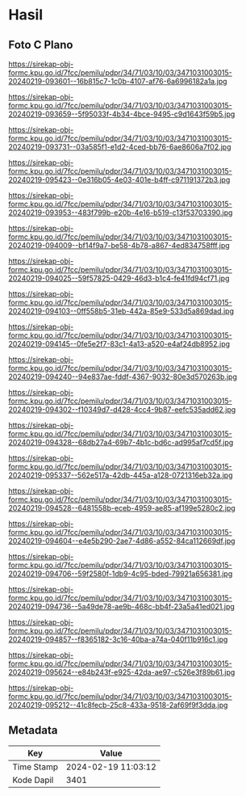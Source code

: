 # Hasil

## Foto C Plano

https://sirekap-obj-formc.kpu.go.id/7fcc/pemilu/pdpr/34/71/03/10/03/3471031003015-20240219-093601--16b815c7-1c0b-4107-af76-6a6996182a1a.jpg

https://sirekap-obj-formc.kpu.go.id/7fcc/pemilu/pdpr/34/71/03/10/03/3471031003015-20240219-093659--5f95033f-4b34-4bce-9495-c9d1643f59b5.jpg

https://sirekap-obj-formc.kpu.go.id/7fcc/pemilu/pdpr/34/71/03/10/03/3471031003015-20240219-093731--03a585f1-e1d2-4ced-bb76-6ae8606a7f02.jpg

https://sirekap-obj-formc.kpu.go.id/7fcc/pemilu/pdpr/34/71/03/10/03/3471031003015-20240219-095423--0e316b05-4e03-401e-b4ff-c971191372b3.jpg

https://sirekap-obj-formc.kpu.go.id/7fcc/pemilu/pdpr/34/71/03/10/03/3471031003015-20240219-093953--483f799b-e20b-4e16-b519-c13f53703390.jpg

https://sirekap-obj-formc.kpu.go.id/7fcc/pemilu/pdpr/34/71/03/10/03/3471031003015-20240219-094009--bf14f9a7-be58-4b78-a867-4ed834758fff.jpg

https://sirekap-obj-formc.kpu.go.id/7fcc/pemilu/pdpr/34/71/03/10/03/3471031003015-20240219-094025--59f57825-0429-46d3-b1c4-fe41fd94cf71.jpg

https://sirekap-obj-formc.kpu.go.id/7fcc/pemilu/pdpr/34/71/03/10/03/3471031003015-20240219-094103--0ff558b5-31eb-442a-85e9-533d5a869dad.jpg

https://sirekap-obj-formc.kpu.go.id/7fcc/pemilu/pdpr/34/71/03/10/03/3471031003015-20240219-094145--0fe5e2f7-83c1-4a13-a520-e4af24db8952.jpg

https://sirekap-obj-formc.kpu.go.id/7fcc/pemilu/pdpr/34/71/03/10/03/3471031003015-20240219-094240--94e837ae-fddf-4367-9032-80e3d570263b.jpg

https://sirekap-obj-formc.kpu.go.id/7fcc/pemilu/pdpr/34/71/03/10/03/3471031003015-20240219-094302--f10349d7-d428-4cc4-9b87-eefc535add62.jpg

https://sirekap-obj-formc.kpu.go.id/7fcc/pemilu/pdpr/34/71/03/10/03/3471031003015-20240219-094328--68db27a4-69b7-4b1c-bd6c-ad995af7cd5f.jpg

https://sirekap-obj-formc.kpu.go.id/7fcc/pemilu/pdpr/34/71/03/10/03/3471031003015-20240219-095337--562e517a-42db-445a-a128-0721316eb32a.jpg

https://sirekap-obj-formc.kpu.go.id/7fcc/pemilu/pdpr/34/71/03/10/03/3471031003015-20240219-094528--6481558b-eceb-4959-ae85-af199e5280c2.jpg

https://sirekap-obj-formc.kpu.go.id/7fcc/pemilu/pdpr/34/71/03/10/03/3471031003015-20240219-094604--e4e5b290-2ae7-4d86-a552-84ca112669df.jpg

https://sirekap-obj-formc.kpu.go.id/7fcc/pemilu/pdpr/34/71/03/10/03/3471031003015-20240219-094706--59f2580f-1db9-4c95-bded-79921a656381.jpg

https://sirekap-obj-formc.kpu.go.id/7fcc/pemilu/pdpr/34/71/03/10/03/3471031003015-20240219-094736--5a49de78-ae9b-468c-bb4f-23a5a41ed021.jpg

https://sirekap-obj-formc.kpu.go.id/7fcc/pemilu/pdpr/34/71/03/10/03/3471031003015-20240219-094857--f8365182-3c16-40ba-a74a-040f11b916c1.jpg

https://sirekap-obj-formc.kpu.go.id/7fcc/pemilu/pdpr/34/71/03/10/03/3471031003015-20240219-095624--e84b243f-e925-42da-ae97-c526e3f89b61.jpg

https://sirekap-obj-formc.kpu.go.id/7fcc/pemilu/pdpr/34/71/03/10/03/3471031003015-20240219-095212--41c8fecb-25c8-433a-9518-2af69f9f3dda.jpg


## Metadata

| Key        | Value               |
| ---------- | ------------------- |
| Time Stamp | 2024-02-19 11:03:12 |
| Kode Dapil | 3401                |



